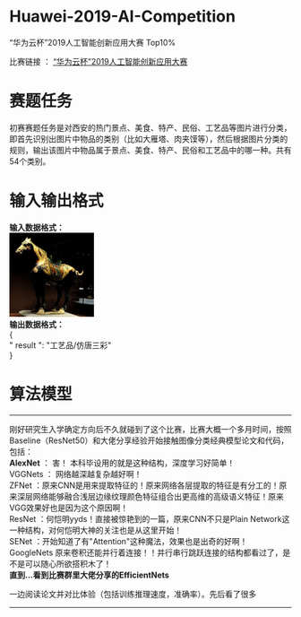 # Huawei-2019-AI-Competition
“华为云杯”2019人工智能创新应用大赛 Top10%

比赛链接 ：
[“华为云杯”2019人工智能创新应用大赛](https://competition.huaweicloud.com/information/1000021526/circumstances?track=107)

# 赛题任务
初赛赛题任务是对西安的热门景点、美食、特产、民俗、工艺品等图片进行分类，即首先识别出图片中物品的类别（比如大雁塔、肉夹馍等），然后根据图片分类的规则，输出该图片中物品属于景点、美食、特产、民俗和工艺品中的哪一种。共有54个类别。

# 输入输出格式
<b>输入数据格式：</b>   
<img src="https://github.com/ielym/Huawei-2019-AI-Competition/blob/main/imgs/img_12.jpg" width="30%">     
<b>输出数据格式：</b>      
{   
  " result ": "工艺品/仿唐三彩"   
}

# 算法模型
***    
刚好研究生入学确定方向后不久就碰到了这个比赛，比赛大概一个多月时间，按照Baseline（ResNet50）和大佬分享经验开始接触图像分类经典模型论文和代码，包括：     
<b>AlexNet</b> ： 害！ 本科毕设用的就是这种结构，深度学习好简单！      
VGGNets ： 网络越深越复杂越好啊！     
ZFNet ：原来CNN是用来提取特征的！原来网络各层提取的特征是有分工的！原来深层网络能够融合浅层边缘纹理颜色特征组合出更高维的高级语义特征！原来VGG效果好也是因为这个原因啊！     
ResNet ：何恺明yyds！直接被惊艳到的一篇，原来CNN不只是Plain Network这一种结构，对何恺明大神的关注也是从这里开始！      
SENet ：开始知道了有"Attention"这种魔法，效果也是出奇的好啊！      
GoogleNets 原来卷积还能并行着连接！！并行串行跳跃连接的结构都看过了，是不是可以随心所欲搭积木了！         
<b>直到...看到比赛群里大佬分享的EfficientNets       </b>



一边阅读论文并对比体验（包括训练推理速度，准确率）。先后看了很多
***   

